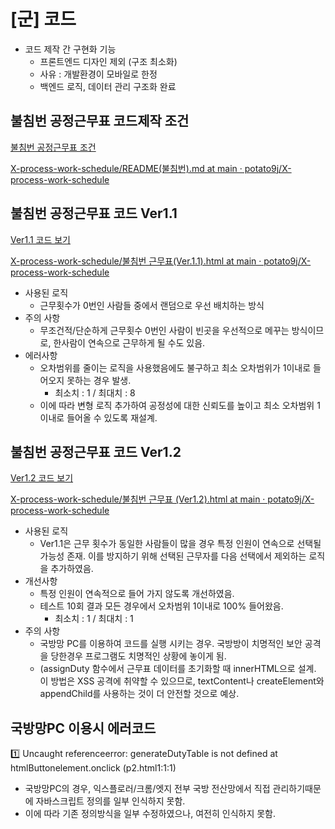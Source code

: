 # [군] 코드

- 코드 제작 간 구현화 기능
    - 프론트엔드 디자인 제외 (구조 최소화)
    - 사유 : 개발환경이 모바일로 한정
    - 백엔드 로직, 데이터 관리 구조화 완료

## 불침번 공정근무표 코드제작 조건

[불침번 공정근무표 조건](%5B%E1%84%80%E1%85%AE%E1%86%AB%5D%20%E1%84%8F%E1%85%A9%E1%84%83%E1%85%B3%2076ab845698fa4da59758e29a4b51c059/%E1%84%87%E1%85%AE%E1%86%AF%E1%84%8E%E1%85%B5%E1%86%B7%E1%84%87%E1%85%A5%E1%86%AB%20%E1%84%80%E1%85%A9%E1%86%BC%E1%84%8C%E1%85%A5%E1%86%BC%E1%84%80%E1%85%B3%E1%86%AB%E1%84%86%E1%85%AE%E1%84%91%E1%85%AD%20%E1%84%8C%E1%85%A9%E1%84%80%E1%85%A5%E1%86%AB%203f64863f723a4c7d958044cfff450108.md)

[X-process-work-schedule/README(불침번).md at main · potato9j/X-process-work-schedule](https://github.com/potato9j/X-process-work-schedule/blob/main/README(%EB%B6%88%EC%B9%A8%EB%B2%88).md)

## 불침번 공정근무표 코드 Ver1.1

[Ver1.1 코드 보기](%5B%E1%84%80%E1%85%AE%E1%86%AB%5D%20%E1%84%8F%E1%85%A9%E1%84%83%E1%85%B3%2076ab845698fa4da59758e29a4b51c059/Ver1%201%20%E1%84%8F%E1%85%A9%E1%84%83%E1%85%B3%20%E1%84%87%E1%85%A9%E1%84%80%E1%85%B5%201f6cf46dd3af4e0aa106ab5697b2cc63.md)

[X-process-work-schedule/불침번 근무표(Ver.1.1).html at main · potato9j/X-process-work-schedule](https://github.com/potato9j/X-process-work-schedule/blob/main/%EB%B6%88%EC%B9%A8%EB%B2%88%20%EA%B7%BC%EB%AC%B4%ED%91%9C(Ver.1.1).html)

- 사용된 로직
    - 근무횟수가 0번인 사람들 중에서 랜덤으로 우선 배치하는 방식
- 주의 사항
    - 무조건적/단순하게 근무횟수 0번인 사람이 빈곳을 우선적으로 메꾸는 방식이므로, 한사람이 연속으로 근무하게 될 수도 있음.
- 에러사항
    - 오차범위를 줄이는 로직을 사용했음에도 불구하고 최소 오차범위가 1이내로 들어오지 못하는 경우 발생.
        - 최소치 : 1 / 최대치 : 8
    - 이에 따라 변형 로직 추가하여 공정성에 대한 신뢰도를 높이고 최소 오차범위 1이내로 들어올 수 있도록 재설계.

## 불침번 공정근무표 코드 Ver1.2

[Ver1.2 코드 보기](%5B%E1%84%80%E1%85%AE%E1%86%AB%5D%20%E1%84%8F%E1%85%A9%E1%84%83%E1%85%B3%2076ab845698fa4da59758e29a4b51c059/Ver1%202%20%E1%84%8F%E1%85%A9%E1%84%83%E1%85%B3%20%E1%84%87%E1%85%A9%E1%84%80%E1%85%B5%20ee22dd77c83446a5b5bf5e41e01f6384.md)

[X-process-work-schedule/불침번 근무표 (Ver1.2).html at main · potato9j/X-process-work-schedule](https://github.com/potato9j/X-process-work-schedule/blob/main/%EB%B6%88%EC%B9%A8%EB%B2%88%20%EA%B7%BC%EB%AC%B4%ED%91%9C%20(Ver1.2).html)

- 사용된 로직
    - Ver1.1은 근무 횟수가 동일한 사람들이 많을 경우 특정 인원이 연속으로 선택될 가능성 존재. 이를 방지하기 위해 선택된 근무자를 다음 선택에서 제외하는 로직을 추가하였음.
- 개선사항
    - 특정 인원이 연속적으로 들어 가지 않도록 개선하였음.
    - 테스트 10회 결과 모든 경우에서 오차범위 1이내로 100% 들어왔음.
        - 최소치 : 1 / 최대치 : 1
- 주의 사항
    - 국방망 PC를 이용하여 코드를 실행 시키는 경우. 국방방이 치명적인 보안 공격을 당한경우 프로그램도 치명적인 상황에 놓이게 됨.
    - (assignDuty 함수에서 근무표 데이터를 초기화할 때 innerHTML으로 설계. 이 방법은 XSS 공격에 취약할 수 있으므로, textContent나 createElement와 appendChild를 사용하는 것이 더 안전할 것으로 예상.

## 국방망PC 이용시 에러코드

<aside>
1️⃣ Uncaught referenceerror: generateDutyTable is not defined at htmlButtonelement.onclick (p2.html1:1:1)

</aside>

- 국방망PC의 경우, 익스플로러/크롬/엣지 전부 국방 전산망에서 직접 관리하기때문에 자바스크립트 정의를 일부 인식하지 못함.
- 이에 따라 기존 정의방식을 일부 수정하였으나, 여전히 인식하지 못함.
